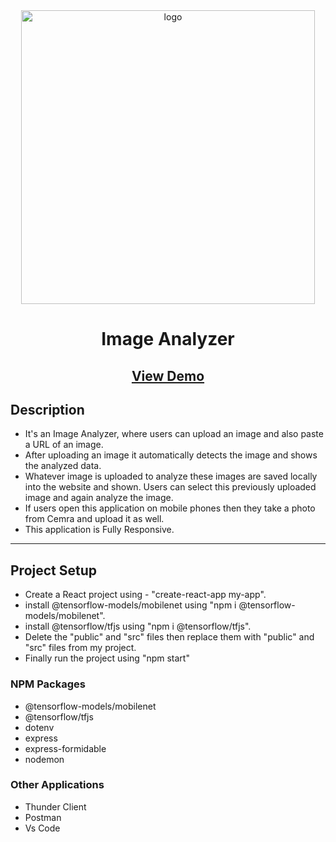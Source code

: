 <div align="center">

   <img src="https://droidtechknow.com/top-things/image-downloader-extensions-for-google-chrome/images/image-downloader-chrome-extensions.jpg" alt="logo"  width="470" height="auto"  /> 

  <h1> Image Analyzer </h1>

   <h2> <a href="https://imageid.netlify.app/">View Demo</a> </h2>

</div>

<h2>Description</h2>

<ul>
<li> It's an Image Analyzer, where users can upload an image and also paste a URL of an image. </li>
<li> After uploading an image it automatically detects the image and shows the analyzed data.</li>
<li> Whatever image is uploaded to analyze these images are saved locally into the website and shown. Users can select this previously uploaded image and again analyze the image.  </li>
<li> If users open this application on mobile phones then they take a photo from Cemra and upload
it as well. </li>
<li> This application is Fully Responsive. </li>
</ul>

<hr>
<h2>Project Setup</h2>
<ul>
<li> Create a React project using - "create-react-app my-app".</li>
<li> install @tensorflow-models/mobilenet using "npm i @tensorflow-models/mobilenet". </li>
<li> install @tensorflow/tfjs using "npm i @tensorflow/tfjs".</li>
<li> Delete the "public" and "src" files then replace them with "public" and "src" files from my project.</li>
<li> Finally run the project using "npm start" </li>
</ul>

### <b> NPM Packages </b>
- @tensorflow-models/mobilenet
- @tensorflow/tfjs
- dotenv
- express
- express-formidable
- nodemon
### Other Applications
- Thunder Client
- Postman
- Vs Code
